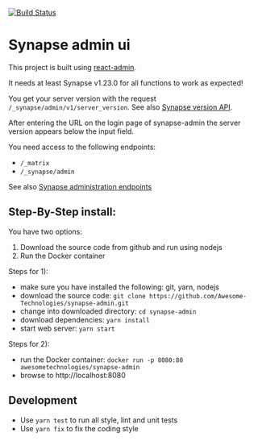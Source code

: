 [![Build Status](https://travis-ci.org/Awesome-Technologies/synapse-admin.svg?branch=master)](https://travis-ci.org/Awesome-Technologies/synapse-admin)

# Synapse admin ui

This project is built using [react-admin](https://marmelab.com/react-admin/).

It needs at least Synapse v1.23.0 for all functions to work as expected!

You get your server version with the request `/_synapse/admin/v1/server_version`.
See also [Synapse version API](https://github.com/matrix-org/synapse/blob/develop/docs/admin_api/version_api.rst).

After entering the URL on the login page of synapse-admin the server version appears below the input field.

You need access to the following endpoints:

- `/_matrix`
- `/_synapse/admin`

See also [Synapse administration endpoints](https://github.com/matrix-org/synapse/blob/develop/docs/reverse_proxy.md#synapse-administration-endpoints)

## Step-By-Step install:

You have two options:

1.  Download the source code from github and run using nodejs
2.  Run the Docker container

Steps for 1):

- make sure you have installed the following: git, yarn, nodejs
- download the source code: `git clone https://github.com/Awesome-Technologies/synapse-admin.git`
- change into downloaded directory: `cd synapse-admin`
- download dependencies: `yarn install`
- start web server: `yarn start`

Steps for 2):

- run the Docker container: `docker run -p 8080:80 awesometechnologies/synapse-admin`
- browse to http://localhost:8080

## Development

- Use `yarn test` to run all style, lint and unit tests
- Use `yarn fix` to fix the coding style
